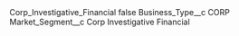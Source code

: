 <?xml version="1.0" encoding="UTF-8"?>
<CustomMetadata xmlns="http://soap.sforce.com/2006/04/metadata" xmlns:xsi="http://www.w3.org/2001/XMLSchema-instance" xmlns:xsd="http://www.w3.org/2001/XMLSchema">
    <label>Corp_Investigative_Financial</label>
    <protected>false</protected>
    <values>
        <field>Business_Type__c</field>
        <value xsi:type="xsd:string">CORP</value>
    </values>
    <values>
        <field>Market_Segment__c</field>
        <value xsi:type="xsd:string">Corp Investigative Financial</value>
    </values>
</CustomMetadata>
